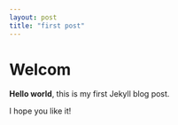 ```yaml
---
layout: post
title: "first post"
---
```


# Welcom

**Hello world**, this is my first Jekyll blog post.

I hope you like it!
